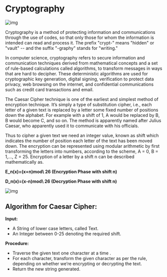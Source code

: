 # Cryptography

![img](https://wp.technologyreview.com/wp-content/uploads/2019/07/quantumexplainer3.2-01-10.jpg)

Cryptography is a method of protecting information and communications through the use of codes, so that only those for whom the information is intended can read and process it. The prefix "crypt-" means "hidden" or "vault" -- and the suffix "-graphy" stands for "writing."

In computer science, cryptography refers to secure information and communication techniques derived from mathematical concepts and a set of rule-based calculations called algorithms, to transform messages in ways that are hard to decipher. These deterministic algorithms are used for cryptographic key generation, digital signing, verification to protect data privacy, web browsing on the internet, and confidential communications such as credit card transactions and email.


The Caesar Cipher technique is one of the earliest and simplest method of encryption technique. It’s simply a type of substitution cipher, i.e., each letter of a given text is replaced by a letter some fixed number of positions down the alphabet. For example with a shift of 1, A would be replaced by B, B would become C, and so on. The method is apparently named after Julius Caesar, who apparently used it to communicate with his officials.

Thus to cipher a given text we need an integer value, known as shift which indicates the number of position each letter of the text has been moved down.
The encryption can be represented using modular arithmetic by first transforming the letters into numbers, according to the scheme, A = 0, B = 1,…, Z = 25. Encryption of a letter by a shift n can be described mathematically as.

**E_n(x)=(x+n)mod\ 26
(Encryption Phase with shift n)**

**D_n(x)=(x-n)mod\ 26
(Decryption Phase with shift n)**

![img](https://media.geeksforgeeks.org/wp-content/uploads/ceaserCipher.png)

## Algorithm for Caesar Cipher:

**Input:**

* A String of lower case letters, called Text.
* An Integer between 0-25 denoting the required shift.

**Procedure:**

* Traverse the given text one character at a time .
* For each character, transform the given character as per the rule, depending on whether we’re encrypting or decrypting the text.
* Return the new string generated.











